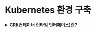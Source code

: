# Kubernetes 환경 구축

<details>
    <summary><b>CRI(컨테이너 런타임 인터페이스)란?</b></summary>

![image](https://user-images.githubusercontent.com/47595515/233936632-4f1f5a8f-04f5-4857-b604-74d719f727ad.png)

![image](https://user-images.githubusercontent.com/47595515/233936683-5b1b8020-57e6-45c6-90e4-a16188c2682f.png)

- 초기 쿠버네티스는 dockershim이라는 계층이 존재하여요구 사항에 맞게 Docker API를 호출하고, Docker에서 반환된 결과를 다시 쿠버네티스에 전달하는 방식으로 컨테이너 관리를 하였다.
- 하지만 Docker의 컨테이너 관리 기능만 필요했던 쿠버네티스에게 Docker Daemon은 너무 무거웠고 이에 쿠버네티스에서 새로운 인터페이스를 만들었는데 그것이 CRI이다.

  ![image](https://user-images.githubusercontent.com/47595515/233936708-cf2aae3b-20fc-4fc7-9065-44e60bc95f4b.png)

    - Dockershim은 쿠버네티스 버전 1.24부터 공식적으로 지원하지 않는다.
  
- CRI는 containerd(컨테이너디)와 CRI-O로 나뉜다.
    - containerd는 현재 Docker에서 사용하는 인터페이스이며 기능이 다양하고 Docker와 함께 사용할 수 있다는 장점이 있다.
    - CRI-O는 경량화된 인터페이스이며 쿠버네티스 전용으로, 필요한 기능들만 포함되어 있다. 부하가 적고 리소스 사용이 효율적이라는 장점이 있다. 이 글에서는 CRI-O를 이용하여 쿠버네티스 환경을 구성한다.
</details>